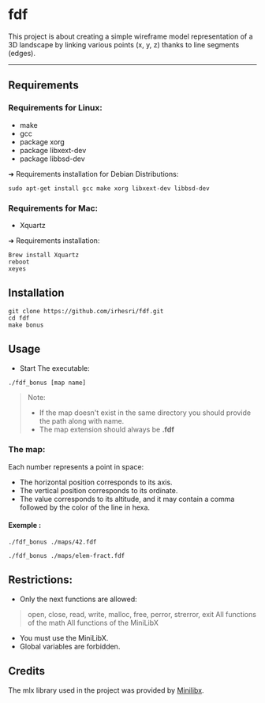 # fdf
This project is about creating a simple wireframe model representation of a 3D landscape by linking various points (x, y, z) thanks to line segments (edges).
___
## Requirements
### Requirements for Linux:
* make
* gcc
* package xorg 
* package libxext-dev 
* package libbsd-dev

➜ Requirements installation for Debian Distributions:
``` shell
sudo apt-get install gcc make xorg libxext-dev libbsd-dev
```

### Requirements for Mac:
* Xquartz

➜ Requirements installation:
``` shell
Brew install Xquartz
reboot
xeyes
```

## Installation
``` shell
git clone https://github.com/irhesri/fdf.git
cd fdf
make bonus
```

## Usage
* Start The executable:
``` 
./fdf_bonus [map name]
```
>Note:
>* If the map doesn't exist in the same directory you should provide the path along with name.
>* The map extension should always be **.fdf**

### The map:
Each number represents a point in space:
 * The horizontal position corresponds to its axis.
 * The vertical position corresponds to its ordinate.
 * The value corresponds to its altitude, and it may contain a comma followed by the color of the line in hexa.

#### Exemple :
``` shell
./fdf_bonus ./maps/42.fdf
```

``` shell
./fdf_bonus ./maps/elem-fract.fdf
```

## Restrictions:
* Only the next functions are allowed:
>open, close, read, write, malloc, free, perror, strerror, exit
>All functions of the math
>All functions of the MiniLibX
* You must use the MiniLibX.
* Global variables are forbidden.

## Credits
The mlx library used in the project was provided by [Minilibx](https://github.com/42Paris/minilibx-linux).
